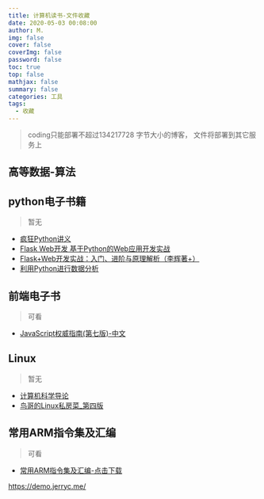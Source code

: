 ```yaml
---
title: 计算机读书-文件收藏
date: 2020-05-03 00:08:00
author: M.
img: false
cover: false
coverImg: false
password: false
toc: true
top: false
mathjax: false
summary: false 
categories: 工具
tags:
  - 收藏
---
```


> coding只能部署不超过134217728 字节大小的博客， 文件将部署到其它服务上

## 高等数据-算法

>

## python电子书籍

> 暂无
- [疯狂Python讲义](/file/python/《疯狂Python讲义》.pdf)
- [Flask Web开发 基于Python的Web应用开发实战](/file/python/《Flask%20Web开发：基于Python的Web应用开发实战》.pdf)
- [Flask+Web开发实战：入门、进阶与原理解析（李辉著+）](/file/python/《Flask+Web开发实战：入门、进阶与原理解析（李辉著+）》PDF.pdf)
- [利用Python进行数据分析](/file/python/利用Python进行数据分析.pdf)




## 前端电子书

> 可看
- [JavaScript权威指南(第七版)-中文](/file/前端/%5BJavaScript权威指南(第七版)%5D.(美)David.Flanagan.中文扫描版.pdf)


## Linux

> 暂无
- [计算机科学导论](/file/python/计算机科学导论_佛罗赞.pdf)
- [鸟哥的Linux私房菜_第四版](/file/Linux/鸟哥的Linux私房菜_第四版.pdf)





## 常用ARM指令集及汇编

> 可看  
- [常用ARM指令集及汇编-点击下载](/file/逆向/常用ARM指令集及汇编.pdf)







https://demo.jerryc.me/